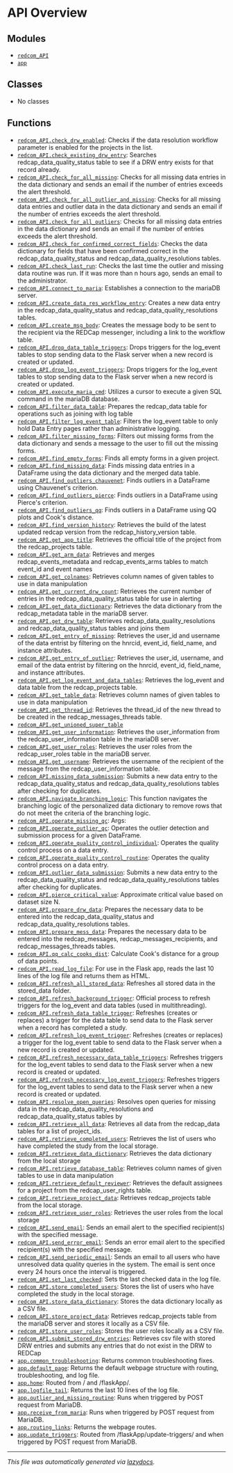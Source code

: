 <!-- markdownlint-disable -->

# API Overview

## Modules

- [`redcom_API`](./redcom_API.md#module-redcom_api)
- [`app`](./app.md#module-app)

## Classes

- No classes

## Functions

- [`redcom_API.check_drw_enabled`](./redcom_API.md#function-check_drw_enabled): Checks if the data resolution workflow parameter is enabled for the projects in the list.
- [`redcom_API.check_existing_drw_entry`](./redcom_API.md#function-check_existing_drw_entry): Searches redcap_data_quality_status table to see if a DRW entry exists for that record already. 
- [`redcom_API.check_for_all_missing`](./redcom_API.md#function-check_for_all_missing): Checks for all missing data entries in the data dictionary and sends an email if the number of entries exceeds the alert threshold.
- [`redcom_API.check_for_all_outlier_and_missing`](./redcom_API.md#function-check_for_all_outlier_and_missing): Checks for all missing data entries and outlier data in the data dictionary and sends an email if the number of entries exceeds the alert threshold.
- [`redcom_API.check_for_all_outliers`](./redcom_API.md#function-check_for_all_outliers): Checks for all missing data entries in the data dictionary and sends an email if the number of entries exceeds the alert threshold.
- [`redcom_API.check_for_confirmed_correct_fields`](./redcom_API.md#function-check_for_confirmed_correct_fields): Checks the data dictionary for fields that have been confirmed correct in the redcap_data_quality_status and redcap_data_quality_resolutions tables.
- [`redcom_API.check_last_run`](./redcom_API.md#function-check_last_run): Checks the last time the outlier and missing data routine was run. If it was more than n hours ago, sends an email to the administrator.
- [`redcom_API.connect_to_maria`](./redcom_API.md#function-connect_to_maria): Establishes a connection to the mariaDB server.
- [`redcom_API.create_data_res_workflow_entry`](./redcom_API.md#function-create_data_res_workflow_entry): Creates a new data entry in the redcap_data_quality_status and redcap_data_quality_resolutions tables.
- [`redcom_API.create_msg_body`](./redcom_API.md#function-create_msg_body): Creates the message body to be sent to the recipient via the REDCap messenger, including a link to the workflow table.
- [`redcom_API.drop_data_table_triggers`](./redcom_API.md#function-drop_data_table_triggers): Drops triggers for the log_event tables to stop sending data to the Flask server when a new record is created or updated.
- [`redcom_API.drop_log_event_triggers`](./redcom_API.md#function-drop_log_event_triggers): Drops triggers for the log_event tables to stop sending data to the Flask server when a new record is created or updated.
- [`redcom_API.execute_maria_cmd`](./redcom_API.md#function-execute_maria_cmd): Utilizes a cursor to execute a given SQL command in the mariaDB database. 
- [`redcom_API.filter_data_table`](./redcom_API.md#function-filter_data_table): Prepares the redcap_data table for operations such as joining with log table
- [`redcom_API.filter_log_event_table`](./redcom_API.md#function-filter_log_event_table): Filters the log_event table to only hold Data Entry pages rather than administrative logging.
- [`redcom_API.filter_missing_forms`](./redcom_API.md#function-filter_missing_forms): Filters out missing forms from the data dictionary and sends a message to the user to fill out the missing forms.
- [`redcom_API.find_empty_forms`](./redcom_API.md#function-find_empty_forms): Finds all empty forms in a given project.
- [`redcom_API.find_missing_data`](./redcom_API.md#function-find_missing_data): Finds missing data entries in a DataFrame using the data dictionary and the merged data table.
- [`redcom_API.find_outliers_chauvenet`](./redcom_API.md#function-find_outliers_chauvenet): Finds outliers in a DataFrame using Chauvenet's criterion.
- [`redcom_API.find_outliers_pierce`](./redcom_API.md#function-find_outliers_pierce): Finds outliers in a DataFrame using Pierce's criterion.
- [`redcom_API.find_outliers_qq`](./redcom_API.md#function-find_outliers_qq): Finds outliers in a DataFrame using QQ plots and Cook's distance.
- [`redcom_API.find_version_history`](./redcom_API.md#function-find_version_history): Retrieves the build of the latest updated redcap version from the redcap_history_version table.
- [`redcom_API.get_app_title`](./redcom_API.md#function-get_app_title): Retrieves the official title of the project from the redcap_projects table.
- [`redcom_API.get_arm_data`](./redcom_API.md#function-get_arm_data): Retrieves and merges redcap_events_metadata and redcap_events_arms tables to match event_id and event names
- [`redcom_API.get_colnames`](./redcom_API.md#function-get_colnames): Retrieves column names of given tables to use in data manipulation
- [`redcom_API.get_current_drw_count`](./redcom_API.md#function-get_current_drw_count): Retrieves the current number of entries in the redcap_data_quality_status table for use in alerting
- [`redcom_API.get_data_dictionary`](./redcom_API.md#function-get_data_dictionary): Retrieves the data dictionary from the redcap_metadata table in the mariaDB server.
- [`redcom_API.get_drw_table`](./redcom_API.md#function-get_drw_table): Retrieves redcap_data_quality_resolutions and redcap_data_quality_status tables and joins them
- [`redcom_API.get_entry_of_missing`](./redcom_API.md#function-get_entry_of_missing): Retrieves the user_id and username of the data entrist by filtering on the hnrcid, event_id, field_name, and instance attributes.
- [`redcom_API.get_entry_of_outlier`](./redcom_API.md#function-get_entry_of_outlier): Retrieves the user_id, username, and email of the data entrist by filtering on the hnrcid, event_id, field_name, and instance attributes.
- [`redcom_API.get_log_event_and_data_tables`](./redcom_API.md#function-get_log_event_and_data_tables): Retrieves the log_event and data table from the redcap_projects table.
- [`redcom_API.get_table_data`](./redcom_API.md#function-get_table_data): Retrieves column names of given tables to use in data manipulation
- [`redcom_API.get_thread_id`](./redcom_API.md#function-get_thread_id): Retrieves the thread_id of the new thread to be created in the redcap_messages_threads table.
- [`redcom_API.get_unioned_super_table`](./redcom_API.md#function-get_unioned_super_table)
- [`redcom_API.get_user_information`](./redcom_API.md#function-get_user_information): Retrieves the user_information from the redcap_user_information table in the mariaDB server.
- [`redcom_API.get_user_roles`](./redcom_API.md#function-get_user_roles): Retrieves the user roles from the redcap_user_roles table in the mariaDB server.
- [`redcom_API.get_username`](./redcom_API.md#function-get_username): Retrieves the username of the recipient of the message from the redcap_user_information table.
- [`redcom_API.missing_data_submission`](./redcom_API.md#function-missing_data_submission): Submits a new data entry to the redcap_data_quality_status and redcap_data_quality_resolutions tables after checking for duplicates.
- [`redcom_API.navigate_branching_logic`](./redcom_API.md#function-navigate_branching_logic): This function navigates the branching logic of the personalized data dictionary to remove rows that do not meet the criteria of the branching logic.
- [`redcom_API.operate_missing_qc`](./redcom_API.md#function-operate_missing_qc): Args:
- [`redcom_API.operate_outlier_qc`](./redcom_API.md#function-operate_outlier_qc): Operates the outlier detection and submission process for a given DataFrame.
- [`redcom_API.operate_quality_control_individual`](./redcom_API.md#function-operate_quality_control_individual): Operates the quality control process on a data entry.
- [`redcom_API.operate_quality_control_routine`](./redcom_API.md#function-operate_quality_control_routine): Operates the quality control process on a data entry.
- [`redcom_API.outlier_data_submission`](./redcom_API.md#function-outlier_data_submission): Submits a new data entry to the redcap_data_quality_status and redcap_data_quality_resolutions tables after checking for duplicates.
- [`redcom_API.pierce_critical_value`](./redcom_API.md#function-pierce_critical_value): Approximate critical value based on dataset size N.
- [`redcom_API.prepare_drw_data`](./redcom_API.md#function-prepare_drw_data): Prepares the necessary data to be entered into the redcap_data_quality_status and redcap_data_quality_resolutions tables.
- [`redcom_API.prepare_mess_data`](./redcom_API.md#function-prepare_mess_data): Prepares the necessary data to be entered into the redcap_messages, redcap_messages_recipients, and redcap_messages_threads tables.
- [`redcom_API.qq_calc_cooks_dist`](./redcom_API.md#function-qq_calc_cooks_dist): Calculate Cook's distance for a group of data points.
- [`redcom_API.read_log_file`](./redcom_API.md#function-read_log_file): For use in the Flask app, reads the last 10 lines of the log file and returns them as HTML.
- [`redcom_API.refresh_all_stored_data`](./redcom_API.md#function-refresh_all_stored_data): Refreshes all stored data in the stored_data folder.
- [`redcom_API.refresh_background_trigger`](./redcom_API.md#function-refresh_background_trigger): Official process to refresh triggers for the log_event and data tables (used in multithreading).
- [`redcom_API.refresh_data_table_trigger`](./redcom_API.md#function-refresh_data_table_trigger): Refreshes (creates or replaces) a trigger for the data table to send data to the Flask server when a record has completed a study.
- [`redcom_API.refresh_log_event_trigger`](./redcom_API.md#function-refresh_log_event_trigger): Refreshes (creates or replaces) a trigger for the log_event table to send data to the Flask server when a new record is created or updated.
- [`redcom_API.refresh_necessary_data_table_triggers`](./redcom_API.md#function-refresh_necessary_data_table_triggers): Refreshes triggers for the log_event tables to send data to the Flask server when a new record is created or updated.
- [`redcom_API.refresh_necessary_log_event_triggers`](./redcom_API.md#function-refresh_necessary_log_event_triggers): Refreshes triggers for the log_event tables to send data to the Flask server when a new record is created or updated.
- [`redcom_API.resolve_open_queries`](./redcom_API.md#function-resolve_open_queries): Resolves open queries for missing data in the redcap_data_quality_resolutions and redcap_data_quality_status tables by 
- [`redcom_API.retrieve_all_data`](./redcom_API.md#function-retrieve_all_data): Retrieves all data from the redcap_data tables for a list of project_ids.
- [`redcom_API.retrieve_completed_users`](./redcom_API.md#function-retrieve_completed_users): Retrieves the list of users who have completed the study from the local storage.
- [`redcom_API.retrieve_data_dictionary`](./redcom_API.md#function-retrieve_data_dictionary): Retrieves the data dictionary from the local storage
- [`redcom_API.retrieve_database_table`](./redcom_API.md#function-retrieve_database_table): Retrieves column names of given tables to use in data manipulation
- [`redcom_API.retrieve_default_reviewer`](./redcom_API.md#function-retrieve_default_reviewer): Retrieves the default assignees for a project from the redcap_user_rights table.
- [`redcom_API.retrieve_project_data`](./redcom_API.md#function-retrieve_project_data): Retrieves redcap_projects table from the local storage.
- [`redcom_API.retrieve_user_roles`](./redcom_API.md#function-retrieve_user_roles): Retrieves the user roles from the local storage
- [`redcom_API.send_email`](./redcom_API.md#function-send_email): Sends an email alert to the specified recipient(s) with the specified message.
- [`redcom_API.send_error_email`](./redcom_API.md#function-send_error_email): Sends an error email alert to the specified recipient(s) with the specified message.
- [`redcom_API.send_periodic_email`](./redcom_API.md#function-send_periodic_email): Sends an email to all users who have unresolved data quality queries in the system. The email is sent once every 24 hours once the interval is triggered.
- [`redcom_API.set_last_checked`](./redcom_API.md#function-set_last_checked): Sets the last checked data in the log file.
- [`redcom_API.store_completed_users`](./redcom_API.md#function-store_completed_users): Stores the list of users who have completed the study in the local storage. 
- [`redcom_API.store_data_dictionary`](./redcom_API.md#function-store_data_dictionary): Stores the data dictionary locally as a CSV file.
- [`redcom_API.store_project_data`](./redcom_API.md#function-store_project_data): Retrieves redcap_projects table from the mariaDB server and stores it locally as a CSV file.
- [`redcom_API.store_user_roles`](./redcom_API.md#function-store_user_roles): Stores the user roles locally as a CSV file.
- [`redcom_API.submit_stored_drw_entries`](./redcom_API.md#function-submit_stored_drw_entries): Retrieves csv file with stored DRW entries and submits any entries that do not exist in the DRW to REDCap
- [`app.common_troubleshooting`](./app.md#function-common_troubleshooting): Returns common troubleshooting fixes.
- [`app.default_page`](./app.md#function-default_page): Returns the default webpage structure with routing, troubleshooting, and log file.
- [`app.home`](./app.md#function-home): Routed from / and /flaskApp/.
- [`app.logfile_tail`](./app.md#function-logfile_tail): Returns the last 10 lines of the log file.
- [`app.outlier_and_missing_routine`](./app.md#function-outlier_and_missing_routine): Runs when triggered by POST request from MariaDB.
- [`app.receive_from_maria`](./app.md#function-receive_from_maria): Runs when triggered by POST request from MariaDB. 
- [`app.routing_links`](./app.md#function-routing_links): Returns the webpage routes.
- [`app.update_triggers`](./app.md#function-update_triggers): Routed from /flaskApp/update-triggers/ and when triggered by POST request from MariaDB.


---

_This file was automatically generated via [lazydocs](https://github.com/ml-tooling/lazydocs)._
